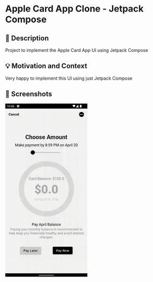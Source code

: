 # Apple Card App Clone - Jetpack Compose

## :scroll: Description

<!--- Describe your app in one or two sentences -->
Project to implement the Apple Card App UI using Jetpack Compose

## :bulb: Motivation and Context

<!--- Optionally point readers to interesting parts of your submission. -->
<!--- What are you especially proud of? -->
Very happy to implement this UI using just Jetpack Compose

## :camera_flash: Screenshots

<!-- You can add more screenshots here if you like -->
<img src="/results/gif01.gif" width="260">
